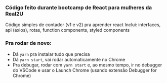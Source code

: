 ### Código feito durante bootcamp de React para mulheres da Real2U
Código simples de contador (v1 e v2) pra aprender react
Inclui: interfaces, api (axios), rotas, function components, styled components

### Pra rodar de novo:
- Dá `yarn` pra instalar tudo que precisa
- Dá `yarn start`, vai rodar automaticamente no Chrome
- Pra debugar, rodar com `yarn start` e, ao mesmo tempo, ir no debugger do VSCode e usar o Launch Chrome (usando extensão Debugger for Chrome)